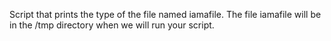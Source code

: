 Script that prints the type of the file named iamafile. The file iamafile will be in the /tmp directory when we will run your script.
